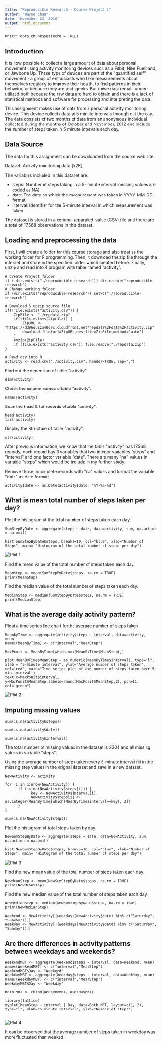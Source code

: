 ```yaml
---
title: "Reproducible Research - Course Project 1"
author: "Wayne Chan"
date: "November 23, 2016"
output: html_document
---
```


```{r setup, include=FALSE}
knitr::opts_chunk$set(echo = TRUE)
```


## Introduction

It is now possible to collect a large amount of data about personal movement using activity monitoring devices such as a Fitbit, Nike Fuelband, or Jawbone Up. These type of devices are part of the "quantified self" movement - a group of enthusiasts who take measurements about themselves regularly to improve their health, to find patterns in their behavior, or because they are tech geeks. But these data remain under-utilized both because the raw data are hard to obtain and there is a lack of statistical methods and software for processing and interpreting the data.


This assignment makes use of data from a personal activity monitoring device. This device collects data at 5 minute intervals through out the day. The data consists of two months of data from an anonymous individual collected during the months of October and November, 2012 and include the number of steps taken in 5 minute intervals each day.



## Data Source

The data for this assignment can be downloaded from the course web site:

Dataset: Activity monitoring data [52K]

The variables included in this dataset are:

- steps: Number of steps taking in a 5-minute interval (missing values are coded as NA)
- date: The date on which the measurement was taken in YYYY-MM-DD format
- interval: Identifier for the 5-minute interval in which measurement was taken

The dataset is stored in a comma-separated-value (CSV) file and there are a total of 17,568 observations in this dataset.


## Loading and preprocessing the data

First, I will create a folder for this course storage and also treat as the working folder for R programming. Then, it download the zip file through the internet and store in the specified folder which created before. Finally, I unzip and read into R program with table named "activity".

```{r}
# Create Project folder
if (!dir.exists("./reproducible-research")) dir.create("reproducible-research")
# Change working folder
if (dir.exists("reproducible-research")) setwd("./reproducible-research")

# Download & upzip source file
if(!file.exists("activity.csv")) { 
    ZipFile <- "./repdata.zip"
    if(!file.exists(ZipFile)) {
        ZipURL <- "https://d396qusza40orc.cloudfront.net/repdata%2Fdata%2Factivity.zip"
        download.file(url=ZipURL,destfile=ZipFile,method="auto")
    }  
    unzip(ZipFile) 
	if (file.exists("activity.csv")) file.remove("./repdata.zip")
}

# Read csv into R
activity <- read.csv("./activity.csv", header=TRUE, sep=",")

```


Find out the dimension of table "activity".

```{r, echo=TRUE}
dim(activity)
```


Check the column names oftable "activity".

```{r, echo=TRUE}
names(activity)
```


Scan the head & tail records oftable "activity".

```{r, echo=TRUE}
head(activity)
tail(activity)
```


Display the Structure of table "activity".

```{r, echo=TRUE}
str(activity)
```

After previous information, we know that the table "activity" has 17568 records, each record has 3 variables that two integer variables "steps" and "interval" and one factor variable "date". There are many "na" values in variable "steps" which would be include in my further study. 


Remove those incomplete records with "na" values and format the variable "date" as date format;

```{r, echo=TRUE}
activity$date <- as.Date(activity$date, "%Y-%m-%d")
```


## What is mean total number of steps taken per day?

Plot the histogram of the total number of steps taken each day.

```{r, echo=TRUE}
SumStepByDate <- aggregate(steps ~ date, data=activity, sum, na.action = na.omit)

hist(SumStepByDate$steps, breaks=10, col="blue", xlab="Number of Steps", main= "Histogram of the total number of steps per day")
```

![Plot 1](CP1_Plot1.png) 


Find the mean value of the total number of steps taken each day.

```{r, echo=TRUE}
MeanStep <- mean(SumStepByDate$steps, na.rm = TRUE)
print(MeanStep)
```

Find the median value of the total number of steps taken each day.

```{r, echo=TRUE}
MedianStep <- median(SumStepByDate$steps, na.rm = TRUE)
print(MedianStep)
```


## What is the average daily activity pattern?

Ploat a time series line chart forthe average number of steps taken

```{r, echo=TRUE}
MeanByTime <- aggregate(activity$steps ~ interval, data=activity, mean)
names(MeanByTime) <- c("interval","MeanStep")

MaxPonit <- MeanByTime[which.max(MeanByTime$MeanStep),]

plot(MeanByTime$MeanStep ~ as.numeric(MeanByTime$interval), type="l", xlab = "5-minute interval", ylab="Average number of steps taken", col="red", main="Time series plot of avg number of steps taken over 5-min interval")
text(x=MaxPonit$interval, y=MaxPonit$MeanStep,labels=round(MaxPonit$MeanStep,2), pch=11, col="green")
```

![Plot 2](CP1_Plot2.png) 


## Imputing missing values

```{r, echo=TRUE}
sum(is.na(activity$steps))
```
```{r, echo=TRUE}
sum(is.na(activity$date))
```
```{r, echo=TRUE}
sum(is.na(activity$interval))
```

The total number of missing values in the dataset is 2304 and all missing values in variable "steps".

Using the average number of steps taken every 5-minute interval fill in the missing step values in the orignal dataset and save in a new dataset.

```{r, echo=TRUE}
NewActivity <- activity

for (i in 1:nrow(NewActivity)) {
      if (is.na(NewActivity$steps[i])) {
            key <- NewActivity$interval[i]
            NewActivity$steps[i] <- as.integer(MeanByTime[which(MeanByTime$interval==key), 2])
      }
}

sum(is.na(NewActivity$steps))
```

Plot the histogram of total steps taken by day.

```{r, echo=TRUE}
NewSumStepByDate <- aggregate(steps ~ date, data=NewActivity, sum, na.action = na.omit)

hist(NewSumStepByDate$steps, breaks=10, col="blue", xlab="Number of Steps", main= "Histogram of the total number of steps per day")
```

![Plot 3](CP1_Plot3.png) 


Find the new mean value of the total number of steps taken each day.

```{r, echo=TRUE}
NewMeanStep <- mean(NewSumStepByDate$steps, na.rm = TRUE)
print(NewMeanStep)
```

Find the new median value of the total number of steps taken each day.

```{r, echo=TRUE}
NewMedianStep <- median(NewSumStepByDate$steps, na.rm = TRUE)
print(NewMedianStep)
```


```{r, echo=TRUE}
Weekend <- NewActivity[(weekdays(NewActivity$date) %in% c("Saturday", "Sunday")),]
Weekday <- NewActivity[!(weekdays(NewActivity$date) %in% c("Saturday", "Sunday")),]
```


## Are there differences in activity patterns between weekdays and weekends?

```{r, echo=TRUE}
WeekendMBT <- aggregate(Weekend$steps ~ interval, data=Weekend, mean)
names(WeekendMBT) <- c("interval","MeanStep")
WeekendMBT$Day <- "Weekend"
WeekdayMBT <- aggregate(Weekday$steps ~ interval, data=Weekday, mean)
names(WeekdayMBT) <- c("interval","MeanStep")
WeekdayMBT$Day <- "Weekday"

Both_MBT <- rbind(WeekendMBT, WeekdayMBT)

library(lattice)
xyplot(MeanStep ~ interval | Day, data=Both_MBT, layout=c(1, 2), type="l", xlab="5-minute interval", ylab="Number of steps")
	   
```

![Plot 4](CP1_Plot4.png) 

It can be observed that the average number of steps taken in weekday was more fluctuated than weeked.

